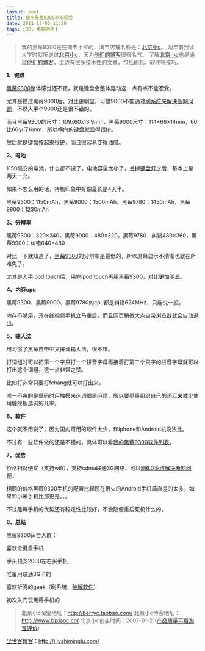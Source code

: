```yaml
---
layout: post
title: 使用黑莓9300半年感受
date: 2011-12-05 11:28
tags: [BB, 电脑网络]
---
```

<blockquote>我的黑莓9300是在淘宝上买的，淘宝店铺名称是：<a href="http://s.click.taobao.com/t_8?e=7HZ5x%2BOzcdM6%2B123jH3djNpi5A%3D%3D&amp;p=mm_14830273_0_0" target="_blank">北京小c</a>。
两年前我读大学时就听说过<a href="http://s.click.taobao.com/t_8?e=7HZ5x%2BOzcdM6%2B123jH3djNpi5A%3D%3D&amp;p=mm_14830273_0_0" target="_blank">北京小c</a>，因为<a href="http://www.bjxiaoc.cn/" target="_blank">他们的博客</a>很有名气。
了解<a href="http://s.click.taobao.com/t_8?e=7HZ5x%2BOzcdM6%2B123jH3djNpi5A%3D%3D&amp;p=mm_14830273_0_0" target="_blank">北京小c</a>也是通过<a href="http://www.bjxiaoc.cn/" target="_blank">他们的博客</a>，里边有很多技术性的文章，包括刷机、软件等技巧。</blockquote>
<strong>1、键盘</strong>

<a href="http://i.lvshiminglu.com/tag/%E9%BB%91%E8%8E%939300" target="_blank">黑莓9300</a>整体感觉还不错，就是键盘会整体晃动这一点有点不能忍受。

尤其是摸过黑莓9000后，对比更明显，可惜9000不能通过<a href="http://i.lvshiminglu.com/blog/727.html" target="_blank">刷系统来解决断网问题</a>，不然入手个9000还是很不错的。

而且黑莓9300的尺寸：109x60x13.9mm，黑莓9000尺寸：114×66×14mm，60比66少了6mm，所以横向的键盘就显得很挤。

然后就是键盘按起来很硬，而且很容易变得油腻。

<strong>2、电池</strong>

1150毫安的电池，什么都不说了，电池容量太小了，<a href="http://i.lvshiminglu.com/blog/732.html" target="_blank">关掉键盘灯</a>之后，基本上是两天一充。

如果不怎么用的话，待机印象中好像最长是4天半。

黑莓9300：1150mAh，黑莓9000：1500mAh，黑莓9780：1450mAh，黑莓9900：1230mAh

<strong>3、分辨率</strong>

黑莓9300：320×240，黑莓9000：480×320，黑莓9780：纠错480×360，黑莓9900：纠错640×480

对比一下就知道了，<a href="http://i.lvshiminglu.com/tag/%e9%bb%91%e8%8e%939300" target="_blank">黑莓9300</a>的分辨率是最低的，所以屏幕显示不清晰也就在所难免了。

尤其是<a href="http://i.lvshiminglu.com/blog/811.html" target="_blank">入手ipod touch</a>后，用完ipod touch再用黑莓9300，对比更加明显。

<strong>4、内存cpu</strong>

黑莓9300、黑莓9000、黑莓9780的cpu都是纠错624MHz，只能说一般。

内存不够用，开在线视频手机立马重启，而且网页稍微大点自带浏览器就会自动退出。

<strong>5、输入法</strong>

用习惯了黑莓自带中文拼音输入法，很不错。

打词组时可以把第一个字只打一个拼音字母再接着打第二个只字的拼音字母就可以打出这个词组，这一点非常之赞。

比如打非常只要打fchang就可以打出来。

唯一不爽的是重码时用触摸来选词很是麻烦，所以要尽量组织自己的词汇来减少使用触摸板选词的几率。

<strong>6、软件</strong>

这个就不用说了，因为国内可用的软件太少，和iphone和Android机没法比。

不过有一些软件做的还是不错的，具体可以看<a href="http://i.lvshiminglu.com/blog/797.html" target="_blank">我的黑莓9300软件列表</a>。

<strong>7、优势</strong>

价格相对便宜（支持wifi），支持cdma联通3G网络，可以<a href="http://i.lvshiminglu.com/blog/795.html" target="_blank">刷6.0系统解决断网问题</a>。

相同的价格黑莓9300手机的配置比起现在很火的Android手机简直差的太多，如果和小米手机比那更是。。。

不过黑莓手机的优势还有稳定性比较好，不会随便重启死机什么的。

<strong>8、总结</strong>

黑莓9300适合人群：

喜欢全键盘手机

手头预支2000左右买手机

准备用联通3G卡的

喜欢折腾的geek（刷系统、<a href="http://i.lvshiminglu.com/blog/789.html" target="_blank">破解软件</a>）

初次入门玩黑莓手机的
<blockquote>北京小c淘宝地址：<a href="http://s.click.taobao.com/t_8?e=7HZ5x%2BOzcdM6%2B123jH3djNpi5A%3D%3D&amp;p=mm_14830273_0_0" target="_blank">http://berryc.taobao.com/</a>
北京小c博客地址：<a href="http://www.bjxiaoc.cn/" target="_blank">http://www.bjxiaoc.cn/</a>
北京小c创店时间：2007-01-21(<a href="http://rate.taobao.com/user-rate-607a8ba2c534d08fc86a189e0cde1635.htm" target="_blank">产品质量可看淘宝评价</a>)</blockquote>


<a href="http://i.lvshiminglu.com/">尘世客博客</a>：<a href="http://i.lvshiminglu.com/">http://i.lvshiminglu.com/</a>


